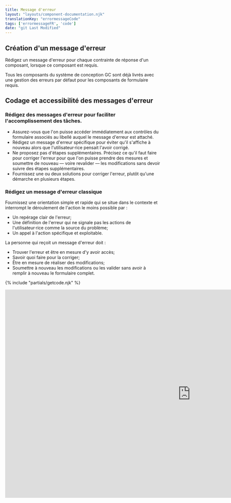 ```yaml
---
title: Message d'erreur
layout: "layouts/component-documentation.njk"
translationKey: "errormessageCode"
tags: ['errormessageFR', 'code']
date: "git Last Modified"
---
```


## Création d'un message d'erreur

Rédigez un message d'erreur pour chaque contrainte de réponse d'un composant, lorsque ce composant est requis.

Tous les composants du système de conception GC sont déjà livrés avec une gestion des erreurs par défaut pour les composants de formulaire requis.

## Codage et accessibilité des messages d'erreur

### Rédigez des messages d'erreur pour faciliter l'accomplissement des tâches.

- Assurez-vous que l'on puisse accéder immédiatement aux contrôles du formulaire associés au libellé auquel le message d'erreur est attaché.
- Rédigez un message d'erreur spécifique pour éviter qu'il s'affiche à nouveau alors que l'utilisateur·rice pensait l'avoir corrigé.  
- Ne proposez pas d'étapes supplémentaires. Précisez ce qu'il faut faire pour corriger l'erreur pour que l'on puisse prendre des mesures et soumettre de nouveau — voire revalider — les modifications sans devoir suivre des étapes supplémentaires.
- Fournissez une ou deux solutions pour corriger l'erreur, plutôt qu'une démarche en plusieurs étapes.

### Rédigez un message d'erreur classique

Fournissez une orientation simple et rapide qui se situe dans le contexte et interrompt le déroulement de l'action le moins possible par :

- Un repérage clair de l'erreur;
- Une définition de l'erreur qui ne signale pas les actions de l'utilisateur·rice comme la source du problème;
- Un appel à l'action spécifique et exploitable.

La personne qui reçoit un message d'erreur doit :

- Trouver l'erreur et être en mesure d'y avoir accès;
- Savoir quoi faire pour la corriger;
- Être en mesure de réaliser des modifications;
- Soumettre à nouveau les modifications ou les valider sans avoir à remplir à nouveau le formulaire complet.

{% include "partials/getcode.njk" %}

<iframe
  title="Survol des propriétés et des évènements relatifs à gcds-error-message."
  src="https://cds-snc.github.io/gcds-components/iframe.html?viewMode=docs&singleStory=true&id=components-error-message--events-properties"
  width="1200"
  height="675"
  style="display: block; margin: 0 auto;"
  frameBorder="0"
  allow="clipboard-write"
></iframe>
